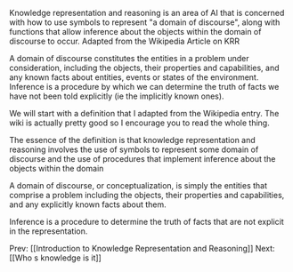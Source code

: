 ﻿Knowledge representation and reasoning is an area of AI that is concerned with how to use symbols to represent "a domain of discourse", along with functions that allow inference about the objects within the domain of discourse to occur. 
Adapted from the Wikipedia Article on KRR

A domain of discourse constitutes the entities in  a problem under consideration, including the objects,  their properties and capabilities, and any known facts about entities, events or states of the environment.
Inference is a procedure by which we can determine the truth of facts we have not been told explicitly (ie the implicitly known ones).

We will start with a definition that I adapted from the Wikipedia entry. The wiki is actually pretty good so I encourage you to read  the whole thing.

The essence of the definition is that knowledge representation and reasoning involves the use of symbols to represent some domain of discourse and the use of procedures that implement inference about the objects within the domain

A domain of discourse, or conceptualization, is simply the entities that comprise a problem including the objects, their properties and capabilities, and any explicitly known facts about them.

Inference  is a procedure to determine the truth of facts that are not explicit in the representation.

Prev: [[Introduction to Knowledge Representation and Reasoning]]
Next: [[Who s knowledge is it]]